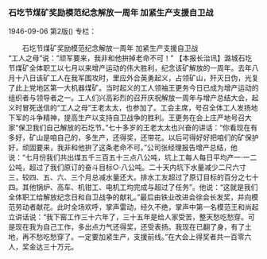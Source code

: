 ### 石圪节煤矿奖励模范纪念解放一周年  加紧生产支援自卫战

1946-09-06
第2版()
专栏：

　　石圪节煤矿奖励模范纪念解放一周年
    加紧生产支援自卫战     
     “工人之母”说：“顽军要来，我非和他拚掉老命不可！”
    【本报长治讯】潞城石圪节煤矿全体职工以七月以来增产运动的伟大胜利，纪念该矿解放的一周年。去年八月十八日该矿工人在我军围攻时，里应外合英勇起义，占领矿山，歼灭日伪，光复了此上党地区第一大机器煤矿。当时起义的工人领袖王更务今日已成为增产运动的组织者与领导者之一。工人们兴高彩烈的召开庆祝解放一周年与增产总结大会，起义时冒死送信的“工人之母”王老太太，也参加了。工会主席，号召全体工人发扬地下军的斗争精神，提高生产以支持自卫战争的胜利。王更务在会上庄严地号召大家“保卫我们自己解放的石圪节。”七十多岁的王老太太也兴奋的讲话：“你看现在有多好，矿山是咱自己的，多生产，还得奖，还带花。以后可得好好把咱们的矿保护好，顽固要来，我非和他拚了这条老命不可。”公司张经理报告增产总结，他说：“七月份我们共出煤五千三百五十三点八公吨，坑上工每人每日平均产一·一二公吨，超过了我们原订的奋斗目标○·八公吨。二十天内坑下水量减少二尺六寸三，较四、五、六、三个月总减水量还大。排水工友超过了原订目标的百分之七十四。其他锅炉、高车、机钳工、电机工均完成与超过了任务”。他说：“这就是我们全体职工给解放纪念日和自卫战争的献礼。”最后由铁业改进会徐会长发奖，并向模范劳动者献花。此时全场欢呼，掌声雷动，经久不绝，掌声中第一名模范王和尚起立讲话说：“我下窑工作三十六年了，三十五年是给人家受苦，整天愁吃愁穿。可是现在我为自己工作，多出点力气还得奖，还受表扬。我现在已翻了身，有了土地，再不愁吃愁穿了。一定要加紧生产，支援前线。”在大会上得奖者共一百零六人，奖金达三十万元。
